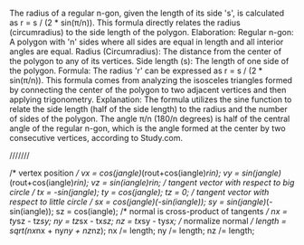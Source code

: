 The radius of a regular n-gon, given the length of its side 's', is calculated as r = s / (2 * sin(π/n)). This formula directly relates the radius (circumradius) to the side length of the polygon. 
Elaboration:
Regular n-gon: A polygon with 'n' sides where all sides are equal in length and all interior angles are equal. 
Radius (Circumradius): The distance from the center of the polygon to any of its vertices. 
Side length (s): The length of one side of the polygon. 
Formula: The radius 'r' can be expressed as r = s / (2 * sin(π/n)). This formula comes from analyzing the isosceles triangles formed by connecting the center of the polygon to two adjacent vertices and then applying trigonometry. 
Explanation: The formula utilizes the sine function to relate the side length (half of the side length) to the radius and the number of sides of the polygon. The angle π/n (180/n degrees) is half of the central angle of the regular n-gon, which is the angle formed at the center by two consecutive vertices, according to Study.com. 

///////

/* vertex position */
vx = cos(jangle)*(rout+cos(iangle)*rin);
vy = sin(jangle)*(rout+cos(iangle)*rin);
vz = sin(iangle)*rin;
/* tangent vector with respect to big circle */
tx = -sin(jangle);
ty = cos(jangle);
tz = 0;
/* tangent vector with respect to little circle */
sx = cos(jangle)*(-sin(iangle));
sy = sin(jangle)*(-sin(iangle));
sz = cos(iangle);
/* normal is cross-product of tangents */
nx = ty*sz - tz*sy;
ny = tz*sx - tx*sz;
nz = tx*sy - ty*sx;
/* normalize normal */
length = sqrt(nx*nx + ny*ny + nz*nz);
nx /= length;
ny /= length;
nz /= length;
